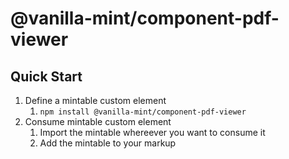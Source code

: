 # @vanilla-mint/component-pdf-viewer

## Quick Start

1. Define a mintable custom element
    1. `npm install @vanilla-mint/component-pdf-viewer`
1. Consume mintable custom element
    1. Import the mintable whereever you want to consume it
    1. Add the mintable to your markup